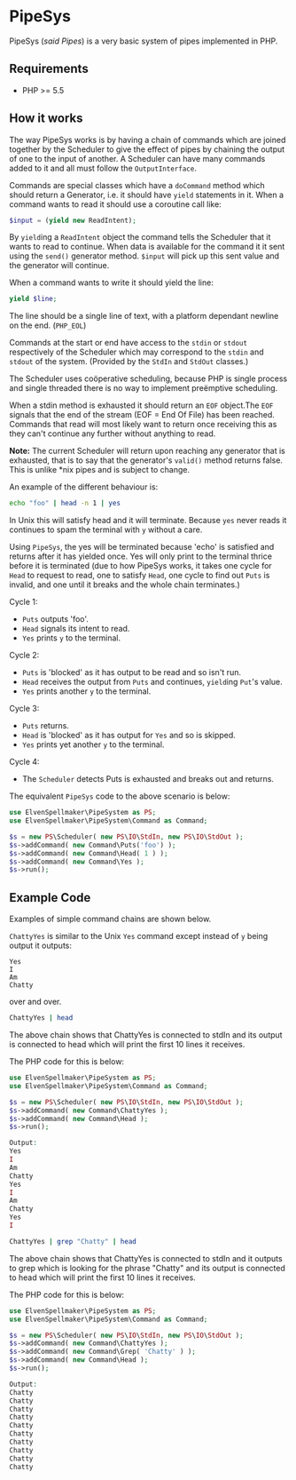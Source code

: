 PipeSys
=======

PipeSys (*said Pipes*) is a very basic system of pipes implemented in PHP.

## Requirements
 * PHP >= 5.5

## How it works

The way PipeSys works is by having a chain of commands which are joined together
by the Scheduler to give the effect of pipes by chaining the output of one to
the input of another.
A Scheduler can have many commands added to it and all must follow the
`OutputInterface`.

Commands are special classes which have a `doCommand` method which should return
a Generator, i.e. it should have `yield` statements in it.
When a command wants to read it should use a coroutine call like:
```php
$input = (yield new ReadIntent);
```
By `yield`ing a `ReadIntent` object the command tells the Scheduler that it
wants to read to continue. When data is available for the command it it sent
using the `send()` generator method. `$input` will pick up this sent value and
the generator will continue.

When a command wants to write it should yield the line:
```php
yield $line;
```
The line should be a single line of text, with a platform dependant newline on
the end. (`PHP_EOL`)

Commands at the start or end have access to the `stdin` or `stdout` respectively
of the Scheduler which may correspond to the `stdin` and `stdout` of the
system. (Provided by the `StdIn` and `StdOut` classes.)

The Scheduler uses coöperative scheduling, because PHP is single process
and single threaded there is no way to implement preëmptive scheduling.

When a stdin method is exhausted it should return an `EOF` object.The `EOF`
signals that the end of the stream (EOF = End Of File) has been reached.
Commands that read will most likely want to return once receiving this as they
can't continue any further without anything to read.

**Note:** The current Scheduler will return upon reaching any generator that is
exhausted, that is to say that the generator's `valid()` method returns false.
This is unlike *nix pipes and is subject to change.

An example of the different behaviour is:
```sh
echo "foo" | head -n 1 | yes
```

In Unix this will satisfy head and it will terminate. Because `yes` never reads
it continues to spam the terminal with `y` without a care.

Using `PipeSys`, the yes will be terminated because 'echo' is satisfied and
returns after it has yielded once. Yes will only print to the terminal thrice
before it is terminated (due to how PipeSys works, it takes one cycle for `Head`
to request to read, one to satisfy `Head`, one cycle to find out `Puts` is
invalid, and one until it breaks and the whole chain terminates.)

Cycle 1:
 * `Puts` outputs 'foo'.
 * `Head` signals its intent to read.
 * `Yes` prints `y` to the terminal.

Cycle 2:
 * `Puts` is 'blocked' as it has output to be read and so isn't run.
 * `Head` receives the output from `Puts` and continues, `yield`ing `Put`'s value.
 * `Yes` prints another `y` to the terminal.

Cycle 3:
 * `Puts` returns.
 * `Head` is 'blocked' as it has output for `Yes` and so is skipped.
 * `Yes` prints yet another `y` to the terminal.

Cycle 4:
 * The `Scheduler` detects Puts is exhausted and breaks out and returns.

The equivalent `PipeSys` code to the above scenario is below:
```php
use ElvenSpellmaker\PipeSystem as PS;
use ElvenSpellmaker\PipeSystem\Command as Command;

$s = new PS\Scheduler( new PS\IO\StdIn, new PS\IO\StdOut );
$s->addCommand( new Command\Puts('foo') );
$s->addCommand( new Command\Head( 1 ) );
$s->addCommand( new Command\Yes );
$s->run();
```

## Example Code

Examples of simple command chains are shown below.

`ChattyYes` is similar to the Unix `Yes` command except instead of `y` being
output it outputs:
```
Yes
I
Am
Chatty
```
over and over.

```sh
ChattyYes | head
```
The above chain shows that ChattyYes is connected to stdIn and its output is
connected to head which will print the first 10 lines it receives.

The PHP code for this is below:
```php
use ElvenSpellmaker\PipeSystem as PS;
use ElvenSpellmaker\PipeSystem\Command as Command;

$s = new PS\Scheduler( new PS\IO\StdIn, new PS\IO\StdOut );
$s->addCommand( new Command\ChattyYes );
$s->addCommand( new Command\Head );
$s->run();

Output:
Yes
I
Am
Chatty
Yes
I
Am
Chatty
Yes
I
```


```sh
ChattyYes | grep "Chatty" | head
```
The above chain shows that ChattyYes is connected to stdIn and it outputs to
grep which is looking for the phrase "Chatty" and its output is connected to
head which will print the first 10 lines it receives.

The PHP code for this is below:
```php
use ElvenSpellmaker\PipeSystem as PS;
use ElvenSpellmaker\PipeSystem\Command as Command;

$s = new PS\Scheduler( new PS\IO\StdIn, new PS\IO\StdOut );
$s->addCommand( new Command\ChattyYes );
$s->addCommand( new Command\Grep( 'Chatty' ) );
$s->addCommand( new Command\Head );
$s->run();

Output:
Chatty
Chatty
Chatty
Chatty
Chatty
Chatty
Chatty
Chatty
Chatty
Chatty
```
